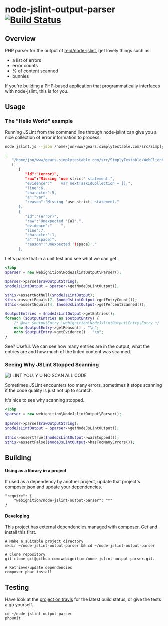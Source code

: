 node-jslint-output-parser [![Build Status](https://secure.travis-ci.org/webignition/node-jslint-output-parser.png?branch=master)](http://travis-ci.org/webignition/node-jslint-output-parser)
===========================

Overview
---------

PHP parser for the output of [reid/node-jslint][1], get lovely things such as:

* a list of errors
* error counts
* % of content scanned
* bunnies

If you're building a PHP-based application that programmatically interfaces with
node-jslint, this is for you.

Usage
-----

### The "Hello World" example

Running JSLint from the command line through node-jslint can give you a nice
collection of error information to process:

```bash
node jslint.js --json /home/jon/www/gears.simplytestable.com/src/SimplyTestable/WebClientBundle/Resources/public/js/app.js

[
   "/home/jon/www/gears.simplytestable.com/src/SimplyTestable/WebClientBundle/Resources/public/js/app.js",
   [
      {
         "id":"(error)",
         "raw":"Missing 'use strict' statement.",
         "evidence":"    var nextTaskIdCollection = [];",
         "line":6,
         "character":5,
         "a":"var",
         "reason":"Missing 'use strict' statement."
      },
      {
         "id":"(error)",
         "raw":"Unexpected '{a}'.",
         "evidence":"    ",
         "line":7,
         "character":1,
         "a":"(space)",
         "reason":"Unexpected '(space)'."
      },
```

Let's parse that in a unit test and see what we can get:

```php
<?php
$parser = new webignition\NodeJslintOutput\Parser();

$parser->parse($rawOutputString);
$nodeJsLintOutput = $parser->getNodeJsLintOutput();
        
$this->assertNotNull($nodeJsLintOutput);
$this->assertEquals(7, $nodeJsLintOutput->getEntryCount());
$this->assertEquals(4, $nodeJsLintOutput->getPercentScanned());

$outputEntries = $nodeJsLintOutput->getEntries();
foreach ($outputEntries as $outputEntry) {
    /* @var $outputEntry \webignition\NodeJslintOutput\Entry\Entry */    
    echo $outputEntry->getReason() . "\n";
    echo $outputEntry->getEvidence() . "\n";    
}
```

See? Useful. We can see how many entries are in the output, what the entries are and how much of the linted content 
was scanned.

### Seeing Why JSLint Stopped Scanning

![I LINT YOU. Y U NO SCAN ALL CODE](http://cdn.memegenerator.net/instances/600x/31108953.jpg)

Sometimes JSLint encounters too many errors, sometimes it stops scanning if the code quality is just not up to scratch.

It's nice to see why scanning stopped.

```php
<?php
$parser = new webignition\NodeJslintOutput\Parser();

$parser->parse($rawOutputString);
$nodeJsLintOutput = $parser->getNodeJsLintOutput();
        
$this->assertTrue($nodeJsLintOutput->wasStopped());
$this->assertFalse($nodeJsLintOutput->hasTooManyErrors());
```

Building
--------

#### Using as a library in a project

If used as a dependency by another project, update that project's composer.json
and update your dependencies.

    "require": {
        "webignition/node-jslint-output-parser": "*"      
    }

#### Developing

This project has external dependencies managed with [composer][3]. Get and install this first.

    # Make a suitable project directory
    mkdir ~/node-jslint-output-parser && cd ~/node-jslint-output-parser

    # Clone repository
    git clone git@github.com:webignition/node-jslint-output-parser.git.

    # Retrieve/update dependencies
    composer.phar install

Testing
-------

Have look at the [project on travis][4] for the latest build status, or give the tests
a go yourself.

    cd ~/node-jslint-output-parser
    phpunit

[1]: https://github.com/reid/node-jslint
[3]: http://getcomposer.org
[4]: http://travis-ci.org/webignition/website-rss-feed-finder/builds
